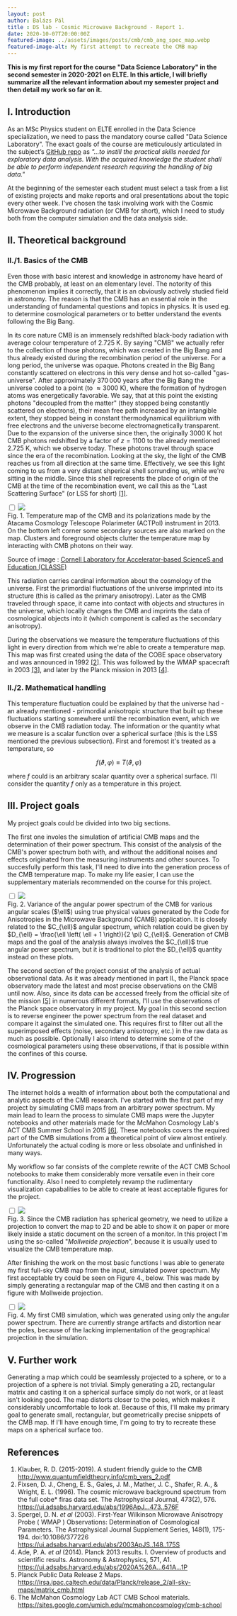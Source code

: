 ```yaml
---
layout: post
author: Balázs Pál
title : DS lab - Cosmic Microwave Background - Report 1.
date: 2020-10-07T20:00:00Z
featured-image: ../assets/images/posts/cmb/cmb_ang_spec_map.webp
featured-image-alt: My first attempt to recreate the CMB map
---
```

<b>
This is my first report for the course "Data Science Laboratory" in the second semester in 2020-2021 on ELTE. In this article, I will briefly summarize all the relevant information about my semester project and then detail my work so far on it.
</b>

## I. Introduction
As an MSc Physics student on ELTE enrolled in the Data Science specialization, we need to pass the mandatory course called "Data Science Laboratory". The exact goals of the course are meticulously articulated in the subject’s [GitHub repo](https://github.com/sdam-elte/dslab2020) as <i>"...to instill the practical skills needed for exploratory data analysis. With the acquired knowledge the student shall be able to perform independent research requiring the handling of big data."</i>

At the beginning of the semester each student must select a task from a list of existing projects and make reports and oral presentations about the topic every other week. I've chosen the task involving work with the Cosmic Microwave Background radiation (or CMB for short), which I need to study both from the computer simulation and the data analysis side.

## II. Theoretical background
### II./1. Basics of the CMB
Even those with basic interest and knowledge in astronomy have heard of the CMB probably, at least on an elementary level. The notority of this phenomenon implies it correctly, that it is an obviously actively studied field in astronomy. The reason is that the CMB has an essential role in the understanding of fundamental questions and topics in physics. It is used eg. to determine cosmological parameters or to better understand the events following the Big Bang.

In its core nature CMB is an immensely redshifted black-body radiation with average colour temperature of $2.725$ K. By saying "CMB" we actually refer to the collection of those photons, which was created in the Big Bang and thus already existed during the recombination period of the universe. For a long period, the universe was opaque. Photons created in the Big Bang constantly scattered on electrons in this very dense and hot so-called "gas-universe". After approximately $370\,000$ years after the Big Bang the universe cooled to a point (to $\approx 3000$ K), where the formation of hydrogen atoms was energetically favorable. We say, that at this point the existing photons "decoupled from the matter" (they stopped being constantly scattered on electrons), their mean free path increased by an intangible extent, they stopped being in constant thermodynamical equilibrium with free electrons and the universe become electromagnetically transparent. Due to the expansion of the universe since then, the originally $3000$ K hot CMB photons redshifted by a factor of $z = 1100$ to the already mentioned $2.725$ K, which we observe today. These photons travel through space since the era of the recombination. Looking at the sky, the light of the CMB reaches us from all direction at the same time. Effectively, we see this light coming to us from a very distant shperical shell sorrunding us, while we're sitting in the middle. Since this shell represents the place of origin of the CMB at the time of the recombination event, we call this as the "Last Scattering Surface" (or LSS for short) <a href="#cite1">[1]</a>.

<div class="post-image">
  <label>
    <input type="checkbox">
    <img src="/assets/images/posts/cmb/maps_b.webp">
    <figcaption>
    Fig. 1. Temperature map of the CMB and its polarizations made by the Atacama Cosmology Telescope Polarimeter (ACTPol) instrument in 2013. On the bottom left corner some secondary sources are also marked on the map. Clusters and foreground objects clutter the temperature map by interacting with CMB photons on their way.
      <p class="img-source">
      Source of image :
        <a href="https://www.classe.cornell.edu/NewsAndEvents/CornellExperimentalCosmologyNews20140528.html">
        Cornell Laboratory for Accelerator-based ScienceS and Education (CLASSE)
        </a>
      </p>
    </figcaption>
  </label>
</div>

This radiation carries cardinal information about the cosmology of the universe. First the primordial fluctuations of the universe imprinted into its structure (this is called as the primary anisotropy). Later as the CMB traveled through space, it came into contact with objects and structures in the universe, which locally changes the CMB and imprints the data of cosmological objects into it (which component is called as the secondary anisotropy).

During the observations we measure the temperature fluctuations of this light in every direction from which we're able to create a temperature map. This map was first created using the data of the COBE space observatory and was announced in 1992 <a href="#cite2">[2]</a>. This was followed by the WMAP spacecraft in 2003 <a href="#cite3">[3]</a>, and later by the Planck mission in 2013 <a href="#cite4">[4]</a>.  

### II./2. Mathematical handling
This temperature fluctuation could be explained by that the universe had - an already mentioned - primordial anisotropic structure that built up these fluctuations starting somewhere until the recombination event, which we observe in the CMB radiation today. The information or the quantity what we measure is a scalar function over a spherical surface (this is the LSS mentioned the previous subsection). First and foremost it's treated as a temperature, so

$$
f \left( \vartheta, \varphi \right)
\equiv
T \left( \vartheta, \varphi \right)
$$

where $f$ could is an arbitrary scalar quantity over a spherical surface. I'll consider the quantity $f$ only as a temperature in this project. 

## III. Project goals
My project goals could be divided into two big sections.

The first one involes the simulation of artificial CMB maps and the determination of their power spectrum. This consist of the analysis of the CMB's power spectrum both with, and without the additional noises and effects originated from the measuring instruments and other sources. To succesfully perform this task, I'll need to dive into the generation process of the CMB temperature map. To make my life easier, I can use the supplementary materials recommended on the course for this project.

<div class="post-image">
  <label>
    <input type="checkbox">
    <img src="/assets/images/posts/cmb/cmb_angular_spectrum.webp">
    <figcaption>
    Fig. 2. Variance of the angular power spectrum of the CMB for various angular scales ($\ell$) using true physical values generated by the Code for Anisotropies in the Microwave Background (CAMB) application. It is closely related to the $C_{\ell}$ angular spectrum, which relation could be given by $D_{\ell} = \frac{\ell \left( \ell + 1 \right)}{2  \pi} C_{\ell}$. Generation of CMB maps and the goal of the analysis always involves the $C_{\ell}$ true angular power spectrum, but it is traditional to plot the $D_{\ell}$ quantity instead on these plots.
    </figcaption>
  </label>
</div>

The second section of the project consist of the analysis of actual observational data. As it was already mentioned in part II., the Planck space observatory made the latest and most precise observations on the CMB until now. Also, since its data can be accessed freely from the official site of the mission <a href="#cite5">[5]</a> in numerous different formats, I'll use the observations of the Planck space observatory in my project. My goal in this second section is to reverse engineer the power spectrum from the real dataset and compare it against the simulated one. This requires first to filter out all the superimposed effects (noise, secondary anisotropy, etc.) in the raw data as much as possible. Optionally I also intend to determine some of the cosmological parameters using these observations, if that is possible within the confines of this course.

## IV. Progression
The internet holds a wealth of information about both the computational and analytic aspects of the CMB research. I've started with the first part of my project by simulating CMB maps from an arbitrary power spectrum. My main lead to learn the process to simulate CMB maps were the Jupyter notebooks and other materials made for the McMahon Cosmology Lab's ACT CMB Summer School in 2015 <a href="#cite6">[6]</a>. These notebooks covers the required part of the CMB simulations from a theoretical point of view almost entirely. Unfortunately the actual coding is more or less obsolate and unfinished in many ways.

My workflow so far consists of the complete rewrite of the ACT CMB School notebooks to make them considerably more versatile even in their core functionality. Also I need to completely revamp the rudimentary visualization capabalities to be able to create at least acceptable figures for the project.

<div class="post-image">
  <label>
    <input type="checkbox">
    <img src="/assets/images/posts/cmb/angular_dist.webp">
    <figcaption>
    Fig. 3. Since the CMB radiation has spherical geometry, we need to utilize a projection to convert the map to 2D and be able to show it on paper or more likely inside a static document on the screen of a monitor. In this project I'm using the so-called "<i>Mollweide projection</i>", because it is usually used to visualize the CMB temperature map.
    </figcaption>
  </label>
</div>

After finishing the work on the most basic functions I was able to generate my first full-sky CMB map from the input, simulated power spectrum. My first acceptable try could be seen on Figure 4., below. This was made by simply generating a rectangular map of the CMB and then casting it on a figure with Mollweide projection.

<div class="post-image">
  <label>
    <input type="checkbox">
    <img src="/assets/images/posts/cmb/cmb_ang_spec_map.webp">
    <figcaption>
    Fig. 4. My first CMB simulation, which was generated using only the angular power spectrum. There are currently strange artifacts and distortion near the poles, because of the lacking implementation of the geographical projection in the simulation.
    </figcaption>
  </label>
</div>

## V. Further work
Generating a map which could be seamlessly projected to a sphere, or to a projection of a sphere is not trivial. Simply generating a 2D, rectangular matrix and casting it on a spherical surface simply do not work, or at least isn't looking good. The map distorts closer to the poles, which makes it considerably uncomfortable to look at. Because of this, I'll make my primary goal to generate small, rectangular, but geometrically precise snippets of the CMB map. If I'll have enough time, I'm going to try to recreate these maps on a spherical surface too.

## References
<div class="references">
  <ol>
    <li><a id="cite1"></a>Klauber, R. D. (2015-2019). A student friendly guide to the CMB <a target="_blank" rel="noopener noreferrer" href="http://www.quantumfieldtheory.info/cmb_vers_2.pdf">http://www.quantumfieldtheory.info/cmb_vers_2.pdf</a></li>
    <li><a id="cite2"></a>Fixsen, D. J., Cheng, E. S., Gales, J. M., Mather, J. C., Shafer, R. A., & Wright, E. L. (1996). The cosmic microwave background spectrum from the full cobe* firas data set. The Astrophysical Journal, 473(2), 576. <a target="_blank" rel="noopener noreferrer" href="https://ui.adsabs.harvard.edu/abs/1996ApJ...473..576F">https://ui.adsabs.harvard.edu/abs/1996ApJ...473..576F</a></li>
    <li><a id="cite3"></a>Spergel, D. N. <i>et al</i> (2003). First‐Year Wilkinson Microwave Anisotropy Probe ( WMAP ) Observations: Determination of Cosmological Parameters. The Astrophysical Journal Supplement Series, 148(1), 175-194. doi:10.1086/377226 <a target="_blank" rel="noopener noreferrer" href="https://ui.adsabs.harvard.edu/abs/2003ApJS..148..175S">https://ui.adsabs.harvard.edu/abs/2003ApJS..148..175S</a></li>
    <li><a id="cite4"></a>Ade, P. A. <i>et al</i> (2014). Planck 2013 results. I. Overview of products and scientific results. Astronomy & Astrophysics, 571, A1. <a href="https://ui.adsabs.harvard.edu/abs/2020A%26A...641A...1P">https://ui.adsabs.harvard.edu/abs/2020A%26A...641A...1P</a></li>
    <li><a id="cite5"></a>Planck Public Data Release 2 Maps. <a target="_blank" rel="noopener noreferrer" href="https://irsa.ipac.caltech.edu/data/Planck/release_2/all-sky-maps/matrix_cmb.html">https://irsa.ipac.caltech.edu/data/Planck/release_2/all-sky-maps/matrix_cmb.html</a></li>
    <li><a id="cite6"></a>The McMahon Cosmology Lab ACT CMB School materials. <a target="_blank" rel="noopener noreferrer" href="https://sites.google.com/umich.edu/mcmahoncosmology/cmb-school">https://sites.google.com/umich.edu/mcmahoncosmology/cmb-school</a></li>
  </ol>
</div>